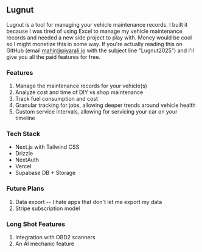 ## Lugnut

Lugnut is a tool for managing your vehicle maintenance records. I built it because I was tired of using Excel to manage my vehicle maintenance records and needed a new side project to play with. Money would be cool so I might monetize this in some way. If you're actually reading this on GitHub (email mahir@piyarali.io with the subject line "Lugnut2025") and I'll give you all the paid features for free.

### Features

1. Manage the maintenance records for your vehicle(s)
2. Analyze cost and time of DIY vs shop maintenance
3. Track fuel consumption and cost
4. Granular tracking for jobs, allowing deeper trends around vehicle health
5. Custom service intervals, allowing for servicing your car on your timeline

### Tech Stack

- Next.js with Tailwind CSS
- Drizzle
- NextAuth
- Vercel
- Supabase DB + Storage

### Future Plans

1. Data export -- I hate apps that don't let me export my data
1. Stripe subscription model

### Long Shot Features

1. Integration with OBD2 scanners
2. An AI mechanic feature
